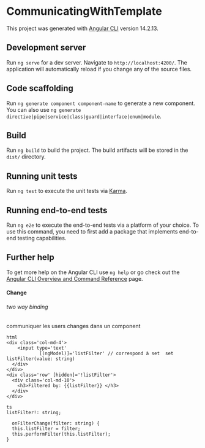 # CommunicatingWithTemplate

This project was generated with [Angular CLI](https://github.com/angular/angular-cli) version 14.2.13.

## Development server

Run `ng serve` for a dev server. Navigate to `http://localhost:4200/`. The application will automatically reload if you change any of the source files.

## Code scaffolding

Run `ng generate component component-name` to generate a new component. You can also use `ng generate directive|pipe|service|class|guard|interface|enum|module`.

## Build

Run `ng build` to build the project. The build artifacts will be stored in the `dist/` directory.

## Running unit tests

Run `ng test` to execute the unit tests via [Karma](https://karma-runner.github.io).

## Running end-to-end tests

Run `ng e2e` to execute the end-to-end tests via a platform of your choice. To use this command, you need to first add a package that implements end-to-end testing capabilities.

## Further help

To get more help on the Angular CLI use `ng help` or go check out the [Angular CLI Overview and Command Reference](https://angular.io/cli) page.


#### Change

###### two way binding

 communiquer les users changes dans un component

    html
    <div class='col-md-4'>
        <input type='text'
                [(ngModel)]='listFilter' // correspond à set  set listFilter(value: string)
      </div>
    </div>
    <div class='row' [hidden]='!listFilter'>
      <div class='col-md-10'>
        <h3>Filtered by: {{listFilter}} </h3>
      </div>
    </div>

    ts
    listFilter!: string;

      onFilterChange(filter: string) {
      this.listFilter = filter;
      this.performFilter(this.listFilter);
    }

